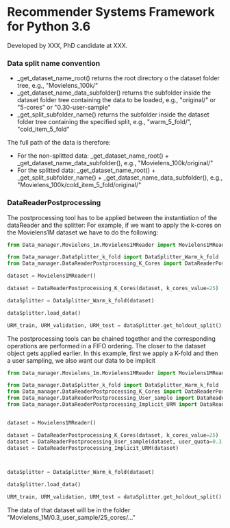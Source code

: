 # Recommender Systems Framework for Python 3.6

Developed by XXX, PhD candidate at XXX.

### Data split name convention

* _get_dataset_name_root() returns the root directory o the dataset folder tree, e.g., "Movielens_100k/"
* _get_dataset_name_data_subfolder() returns the subfolder inside the dataset folder tree containing the data to be loaded, e.g., "original/" or "5-cores" or "0.30-user-sample"
* _get_split_subfolder_name() returns the subfolder inside the dataset folder tree containing the specified split, e.g., "warm_5_fold/", "cold_item_5_fold"

The full path of the data is therefore: 
 * For the non-splitted data: _get_dataset_name_root() + _get_dataset_name_data_subfolder(), e.g., "Movielens_100k/original/"
 * For the splitted data: _get_dataset_name_root() + _get_split_subfolder_name() + _get_dataset_name_data_subfolder(), e.g., "Movielens_100k/cold_item_5_fold/original/"


### DataReaderPostprocessing
The postprocessing tool has to be applied between the instantiation of the dataReader and the splitter:
For example, if we want to apply the k-cores on the Movielens1M dataset we have to do the following:

```Python
from Data_manager.Movielens_1m.Movielens1MReader import Movielens1MReader

from Data_manager.DataSplitter_k_fold import DataSplitter_Warm_k_fold
from Data_manager.DataReaderPostprocessing_K_Cores import DataReaderPostprocessing_K_Cores

dataset = Movielens1MReader()

dataset = DataReaderPostprocessing_K_Cores(dataset, k_cores_value=25)

dataSplitter = DataSplitter_Warm_k_fold(dataset)

dataSplitter.load_data()

URM_train, URM_validation, URM_test = dataSplitter.get_holdout_split()

```

The postprocessing tools can be chained together and the corresponding operations are performed in a FIFO ordering.
The closer to the dataset object gets applied earlier. In this example, first we apply a K-fold and then a user sampling, we also want our data to be implicit

```Python
from Data_manager.Movielens_1m.Movielens1MReader import Movielens1MReader

from Data_manager.DataSplitter_k_fold import DataSplitter_Warm_k_fold
from Data_manager.DataReaderPostprocessing_K_Cores import DataReaderPostprocessing_K_Cores
from Data_manager.DataReaderPostprocessing_User_sample import DataReaderPostprocessing_User_sample
from Data_manager.DataReaderPostprocessing_Implicit_URM import DataReaderPostprocessing_Implicit_URM


dataset = Movielens1MReader()

dataset = DataReaderPostprocessing_K_Cores(dataset, k_cores_value=25)
dataset = DataReaderPostprocessing_User_sample(dataset, user_quota=0.3)
dataset = DataReaderPostprocessing_Implicit_URM(dataset)



dataSplitter = DataSplitter_Warm_k_fold(dataset)

dataSplitter.load_data()

URM_train, URM_validation, URM_test = dataSplitter.get_holdout_split()

```

The data of that dataset will be in the folder "Movielens_1M/0.3_user_sample/25_cores/..."